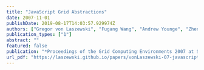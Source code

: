 ```yaml
---
title: "JavaScript Grid Abstractions"
date: 2007-11-01
publishDate: 2019-08-17T14:03:57.929974Z
authors: ["Gregor von Laszewski", "Fugang Wang", "Andrew Younge", "Zhenhua Guo", "Marlon Pierce"]
publication_types: ["1"]
abstract: ""
featured: false
publication: "*Proceedings of the Grid Computing Environments 2007 at SC07*"
url_pdf: "https://laszewski.github.io/papers/vonLaszewski-07-javascript.pdf"
---
```


